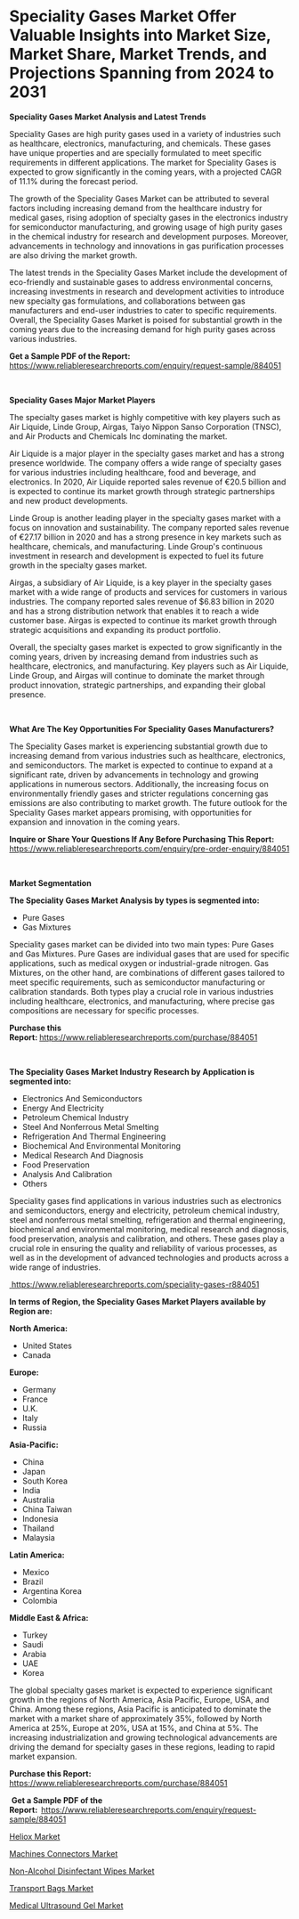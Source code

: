 <p><h1>Speciality Gases Market Offer Valuable Insights into Market Size, Market Share, Market Trends, and Projections Spanning from 2024 to 2031</h1></p><p><strong>Speciality Gases Market Analysis and Latest Trends</strong></p>
<p><p>Speciality Gases are high purity gases used in a variety of industries such as healthcare, electronics, manufacturing, and chemicals. These gases have unique properties and are specially formulated to meet specific requirements in different applications. The market for Speciality Gases is expected to grow significantly in the coming years, with a projected CAGR of 11.1% during the forecast period.</p><p>The growth of the Speciality Gases Market can be attributed to several factors including increasing demand from the healthcare industry for medical gases, rising adoption of specialty gases in the electronics industry for semiconductor manufacturing, and growing usage of high purity gases in the chemical industry for research and development purposes. Moreover, advancements in technology and innovations in gas purification processes are also driving the market growth.</p><p>The latest trends in the Speciality Gases Market include the development of eco-friendly and sustainable gases to address environmental concerns, increasing investments in research and development activities to introduce new specialty gas formulations, and collaborations between gas manufacturers and end-user industries to cater to specific requirements. Overall, the Speciality Gases Market is poised for substantial growth in the coming years due to the increasing demand for high purity gases across various industries.</p></p>
<p><strong>Get a Sample PDF of the Report:&nbsp;</strong> <a href="https://www.reliableresearchreports.com/enquiry/request-sample/884051">https://www.reliableresearchreports.com/enquiry/request-sample/884051</a></p>
<p>&nbsp;</p>
<p><strong>Speciality Gases Major Market Players</strong></p>
<p><p>The specialty gases market is highly competitive with key players such as Air Liquide, Linde Group, Airgas, Taiyo Nippon Sanso Corporation (TNSC), and Air Products and Chemicals Inc dominating the market.</p><p>Air Liquide is a major player in the specialty gases market and has a strong presence worldwide. The company offers a wide range of specialty gases for various industries including healthcare, food and beverage, and electronics. In 2020, Air Liquide reported sales revenue of €20.5 billion and is expected to continue its market growth through strategic partnerships and new product developments.</p><p>Linde Group is another leading player in the specialty gases market with a focus on innovation and sustainability. The company reported sales revenue of €27.17 billion in 2020 and has a strong presence in key markets such as healthcare, chemicals, and manufacturing. Linde Group's continuous investment in research and development is expected to fuel its future growth in the specialty gases market.</p><p>Airgas, a subsidiary of Air Liquide, is a key player in the specialty gases market with a wide range of products and services for customers in various industries. The company reported sales revenue of $6.83 billion in 2020 and has a strong distribution network that enables it to reach a wide customer base. Airgas is expected to continue its market growth through strategic acquisitions and expanding its product portfolio.</p><p>Overall, the specialty gases market is expected to grow significantly in the coming years, driven by increasing demand from industries such as healthcare, electronics, and manufacturing. Key players such as Air Liquide, Linde Group, and Airgas will continue to dominate the market through product innovation, strategic partnerships, and expanding their global presence.</p></p>
<p>&nbsp;</p>
<p><strong>What Are The Key Opportunities For Speciality Gases Manufacturers?</strong></p>
<p><p>The Speciality Gases market is experiencing substantial growth due to increasing demand from various industries such as healthcare, electronics, and semiconductors. The market is expected to continue to expand at a significant rate, driven by advancements in technology and growing applications in numerous sectors. Additionally, the increasing focus on environmentally friendly gases and stricter regulations concerning gas emissions are also contributing to market growth. The future outlook for the Speciality Gases market appears promising, with opportunities for expansion and innovation in the coming years.</p></p>
<p><strong>Inquire or Share Your Questions If Any Before Purchasing This Report:</strong> <a href="https://www.reliableresearchreports.com/enquiry/pre-order-enquiry/884051">https://www.reliableresearchreports.com/enquiry/pre-order-enquiry/884051</a></p>
<p>&nbsp;</p>
<p><strong>Market Segmentation</strong></p>
<p><strong>The Speciality Gases Market Analysis by types is segmented into:</strong></p>
<p><ul><li>Pure Gases</li><li>Gas Mixtures</li></ul></p>
<p><p>Speciality gases market can be divided into two main types: Pure Gases and Gas Mixtures. Pure Gases are individual gases that are used for specific applications, such as medical oxygen or industrial-grade nitrogen. Gas Mixtures, on the other hand, are combinations of different gases tailored to meet specific requirements, such as semiconductor manufacturing or calibration standards. Both types play a crucial role in various industries including healthcare, electronics, and manufacturing, where precise gas compositions are necessary for specific processes.</p></p>
<p><strong>Purchase this Report:&nbsp;</strong><a href="https://www.reliableresearchreports.com/purchase/884051">https://www.reliableresearchreports.com/purchase/884051</a></p>
<p>&nbsp;</p>
<p><strong>The Speciality Gases Market Industry Research by Application is segmented into:</strong></p>
<p><ul><li>Electronics And Semiconductors</li><li>Energy And Electricity</li><li>Petroleum Chemical Industry</li><li>Steel And Nonferrous Metal Smelting</li><li>Refrigeration And Thermal Engineering</li><li>Biochemical And Environmental Monitoring</li><li>Medical Research And Diagnosis</li><li>Food Preservation</li><li>Analysis And Calibration</li><li>Others</li></ul></p>
<p><p>Speciality gases find applications in various industries such as electronics and semiconductors, energy and electricity, petroleum chemical industry, steel and nonferrous metal smelting, refrigeration and thermal engineering, biochemical and environmental monitoring, medical research and diagnosis, food preservation, analysis and calibration, and others. These gases play a crucial role in ensuring the quality and reliability of various processes, as well as in the development of advanced technologies and products across a wide range of industries.</p></p>
<p><a href="https://www.reliableresearchreports.com/speciality-gases-r884051">&nbsp;https://www.reliableresearchreports.com/speciality-gases-r884051</a></p>
<p><strong>In terms of Region, the Speciality Gases Market Players available by Region are:</strong></p>
<p>
    <p> <strong> North America: </strong>
        <ul>
            <li>United States</li>
            <li>Canada</li>
        </ul>
        </p> 
    <p> <strong> Europe: </strong>
        <ul>
            <li>Germany</li>
            <li>France</li>
            <li>U.K.</li>
            <li>Italy</li>
            <li>Russia</li>
        </ul>
        </p> 
    <p> <strong> Asia-Pacific: </strong>
        <ul>
            <li>China</li>
            <li>Japan</li>
            <li>South Korea</li>
            <li>India</li>
            <li>Australia</li>
            <li>China Taiwan</li>
            <li>Indonesia</li>
            <li>Thailand</li>
            <li>Malaysia</li>
        </ul>
        </p> 
    <p> <strong> Latin America: </strong>
        <ul>
            <li>Mexico</li>
            <li>Brazil</li>
            <li>Argentina Korea</li>
            <li>Colombia</li>
        </ul>
        </p> 
    <p> <strong> Middle East & Africa: </strong>
        <ul>
            <li>Turkey</li>
            <li>Saudi</li>
            <li>Arabia</li>
            <li>UAE</li>
            <li>Korea</li>
        </ul>
    </p>
    </p>
<p><p>The global specialty gases market is expected to experience significant growth in the regions of North America, Asia Pacific, Europe, USA, and China. Among these regions, Asia Pacific is anticipated to dominate the market with a market share of approximately 35%, followed by North America at 25%, Europe at 20%, USA at 15%, and China at 5%. The increasing industrialization and growing technological advancements are driving the demand for specialty gases in these regions, leading to rapid market expansion.</p></p>
<p><strong>Purchase this Report: </strong><a href="https://www.reliableresearchreports.com/purchase/884051">https://www.reliableresearchreports.com/purchase/884051</a></p>
<p>&nbsp;<strong>Get a Sample PDF of the Report:&nbsp;&nbsp;</strong><a href="https://www.reliableresearchreports.com/enquiry/request-sample/884051">https://www.reliableresearchreports.com/enquiry/request-sample/884051</a></p>
<p><strong></strong></p>
<p><p><a href="https://www.linkedin.com/pulse/heliox-market-size-growth-industry-analysis-segmentation-regional-yet6f">Heliox Market</a></p><p><a href="https://medium.com/@akshatreportprime/global-machines-connectors-market-focus-on-application-end-use-industry-type-equipment-and-a65d55581297">Machines Connectors Market</a></p><p><a href="https://github.com/trameciabutler45/Market-Research-Report-List-1/blob/main/non-alcohol-disinfectant-wipes-market.md">Non-Alcohol Disinfectant Wipes Market</a></p><p><a href="https://issuu.com/reportprime-2/docs/transport-bags-market-size-2030.pptx">Transport Bags Market</a></p><p><a href="https://www.linkedin.com/pulse/medical-ultrasound-gel-market-size-growing-cagr-119-report-m0sgf">Medical Ultrasound Gel Market</a></p></p>